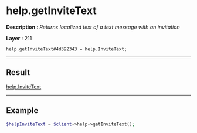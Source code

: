 # help.getInviteText

**Description** : *Returns localized text of a text message with an invitation*

**Layer** : 211

```tl
help.getInviteText#4d392343 = help.InviteText;
```

---

## Result

[help.InviteText](type/help.InviteText)

---

## Example

```php
$helpInviteText = $client->help->getInviteText();
```